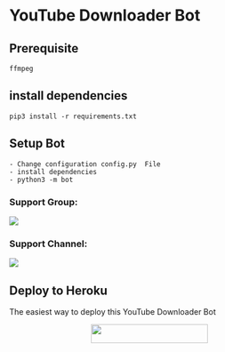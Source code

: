 # YouTube Downloader Bot
## Prerequisite
    ffmpeg
  
    
## install dependencies
    pip3 install -r requirements.txt


## Setup Bot
    - Change configuration config.py  File
    - install dependencies
    - python3 -m bot
    
### Support Group:
<a href="https://t.me/ZauTeSupport"><img src="https://img.shields.io/badge/Telegram-Join%20Telegram%20Group-blue.svg?logo=telegram"></a>
### Support Channel:
<a href="https://t.me/ZauTeKm"><img src="https://img.shields.io/badge/Telegram-Join%20Telegram%20Channel-red.svg?logo=telegram"></a>

## Deploy to Heroku

The easiest way to deploy this YouTube Downloader Bot
<p align="center"><a href="https://heroku.com/deploy?template=https://github.com/ZauTeKm/YT-Downloader"> <img src="https://img.shields.io/badge/Deploy%20To%20Heroku-blueviolet?style=for-the-badge&logo=heroku" width="210" height="34.45"/></a></p>
